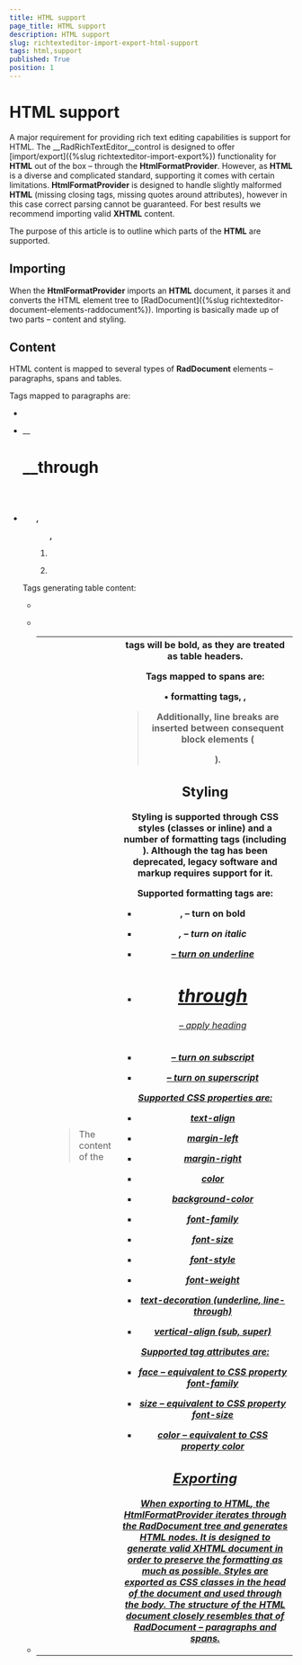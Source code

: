 ```yaml
---
title: HTML support
page_title: HTML support
description: HTML support
slug: richtexteditor-import-export-html-support
tags: html,support
published: True
position: 1
---
```


# HTML support



A major requirement for providing rich text editing capabilities is support for HTML. The __RadRichTextEditor__control is
        designed to offer [import/export]({%slug richtexteditor-import-export%}) functionality for __HTML__ out
        of the box – through the __HtmlFormatProvider__. However, as __HTML__ is a diverse and complicated standard,
        supporting it comes with certain limitations. __HtmlFormatProvider__ is designed to handle slightly
        malformed __HTML__ (missing closing tags, missing quotes around attributes), however in this case correct parsing cannot
        be guaranteed. For best results we recommend importing valid __XHTML__ content.
      

The purpose of this article is to outline which parts of the __HTML__ are supported.
      

## Importing

When the __HtmlFormatProvider__ imports an __HTML__ document, it parses it and converts the HTML
          element tree to [RadDocument]({%slug richtexteditor-document-elements-raddocument%}). Importing is basically made up of two parts –
          content and styling.
        

## Content

HTML content is mapped to several types of __RadDocument__ elements – paragraphs, spans and tables.
        

Tags mapped to paragraphs are:
        

* __<p>__

* __<h1>__through __<h6>__

* __<ul>, <ol>, <li>__

* __<tr>__

Tags generating table content:
        

* __<table>__

* __<tr>__

* __<th>__

* __<td>__

>The content of the __<th>__ tags will be bold, as they are treated as table headers.
          

Tags mapped to spans are:
        

• __formatting tags, <span>, <font>__

>Additionally, line breaks are inserted between consequent block elements (__<div>__).
          

## Styling

Styling is supported through CSS styles (classes or inline) and a number of formatting tags (including __<font>__).
          Although the __<font>__ tag has been deprecated, legacy software and markup requires support for it.
        

Supported formatting tags are:
        

* __<b>, <strong>__ – turn on bold
            

* __<i>, <em>__ – turn on italic
            

* __<u>__ – turn on underline
            

* __<h1>__ through <h6> – apply heading
            

* __<sub>__ – turn on subscript
            

* __<sup>__ – turn on superscript
            

Supported CSS properties are:
        

* __text-align__

* __margin-left__

* __margin-right__

* __color__

* __background-color__

* __font-family__

* __font-size__

* __font-style__

* __font-weight__

* __text-decoration (underline, line-through)__

* __vertical-align (sub, super)__

Supported __<font>__ tag attributes are:
        

* __face__ – equivalent to CSS property __font-family__

* __size__ – equivalent to CSS property __font-size__

* __color__ – equivalent to CSS property __color__

## Exporting

When exporting to __HTML__, the __HtmlFormatProvider__ iterates
          through the __RadDocument__ tree and generates __HTML__ nodes.
          It is designed to generate valid __XHTML__ document in order to preserve the formatting as
          much as possible. Styles are exported as CSS classes in the head of the document and used through the body. The
          structure of the __HTML__ document closely resembles that of
          __RadDocument__ – paragraphs and spans.
        
